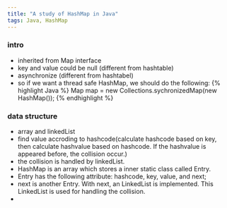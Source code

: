 ```yaml
---
title: "A study of HashMap in Java"
tags: Java, HashMap
---
```


###  intro
* inherited from Map interface
* key and value could be null (different from hashtable)
* asynchronize (different from hashtabel)
* so if we want a thread safe HashMap, we should do the following:
{% highlight Java %}
Map map = new Collections.sychronizedMap(new HashMap());
{% endhighlight %}

### data structure
* array and linkedList 
* find value accroding to hashcode(calculate hashcode based on key, then calculate hashvalue based on hashcode. If the hashvalue is appeared before, the collision occur.)
* the collision is handled by linkedList.
* HashMap is an array which stores a inner static class called Entry.
* Entry has the following attribute: hashcode, key, value, and next;
* next is another Entry. With next, an LinkedList is implemented. This LinkedList is used for handling the collision.
* 


